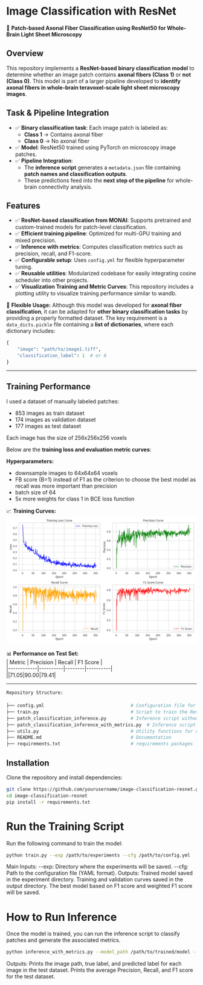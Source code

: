 # Image Classification with ResNet  

🔬 **Patch-based Axonal Fiber Classification using ResNet50 for Whole-Brain Light Sheet Microscopy**  

## Overview  
This repository implements a **ResNet-based binary classification model** to determine whether an image patch contains **axonal fibers (Class 1)** or **not (Class 0)**. This model is part of a larger pipeline developed to **identify axonal fibers in whole-brain teravoxel-scale light sheet microscopy images**.  

## Task & Pipeline Integration  
- ✅ **Binary classification task**: Each image patch is labeled as:  
  - **Class 1** → Contains axonal fiber  
  - **Class 0** → No axonal fiber  
- ✅ **Model**: ResNet50 trained using PyTorch on microscopy image patches.  
- ✅ **Pipeline Integration**:  
  - The **inference script** generates a `metadata.json` file containing **patch names and classification outputs**.  
  - These predictions feed into the **next step of the pipeline** for whole-brain connectivity analysis.  

## Features  
- ✅ **ResNet-based classification from MONAI**: Supports pretrained and custom-trained models for patch-level classification.  
- ✅ **Efficient training pipeline**: Optimized for multi-GPU training and mixed precision.  
- ✅ **Inference with metrics**: Computes classification metrics such as precision, recall, and F1-score.  
- ✅ **Configurable setup**: Uses `config.yml` for flexible hyperparameter tuning.  
- ✅ **Reusable utilities**: Modularized codebase for easily integrating cosine scheduler into other projects.
- ✅ **Visualization Training and Metric Curves**: This repository includes a plotting utility to visualize training performance similar to wandb.

🚀 **Flexible Usage:** Although this model was developed for **axonal fiber classification**, it can be adapted for **other binary classification tasks** by providing a properly formatted dataset. The key requirement is a `data_dicts.pickle` file containing a **list of dictionaries**, where each dictionary includes:  
```python
{
    "image": "path/to/image1.tiff",
    "classification_label": 1  # or 0
}
```
---

## Training Performance  

I used a dataset of manually labeled patches: 
- 853  images as train dataset 
- 174  images as validation dataset 
- 177  images as test dataset

Each image has the size of 256x256x256 voxels

Below are the **training loss and evaluation metric curves**:  

**Hyperparameters:**
- downsample images to 64x64x64 voxels
- FB score (B=1) instead of F1 as the criterion to choose the best model as recall was more important than precision
- batch size of 64
- 5x more weights for class 1 in BCE loss function
   
📈 **Training Curves:**  
![Training Metrics Curves](assets/training_metrics_curves.png) 

📊 **Performance on Test Set:**  
| Metric     | Precision | Recall | F1 Score |  
|------------|----------|--------|----------|  
||71.05|90.00|79.41|  


---
```bash
Repository Structure:

├── config.yml                                # Configuration file for training and inference  
├── train.py                                  # Script to train the ResNet model  
├── patch_classification_inference.py         # Inference script without metrics  
├── patch_classification_inference_with_metrics.py  # Inference script with evaluation metrics  
├── utils.py                                  # Utility functions for cosine scheduler
├── README.md                                 # Documentation  
├── requirements.txt                          # requirements packages  
```

## Installation  
Clone the repository and install dependencies:  
```bash
git clone https://github.com/yourusername/image-classification-resnet.git
cd image-classification-resnet
pip install -r requirements.txt
```


# Run the Training Script
Run the following command to train the model:
```bash
python train.py --exp /path/to/experiments --cfg /path/to/config.yml
```

Main Inputs:
--exp: Directory where the experiments will be saved.
--cfg: Path to the configuration file (YAML format).
Outputs:
Trained model saved in the experiment directory.
Training and validation curves saved in the output directory.
The best model based on F1 score and weighted F1 score will be saved.

# How to Run Inference
Once the model is trained, you can run the inference script to classify patches and generate the associated metrics.
```bash
python inference_with_metrics.py --model_path /path/to/trained/model --config /path/to/config.yml --data_dicts /path/to/data_dicts.pickle --binarization_threshold 0.5
```

Outputs:
Prints the image path, true label, and predicted label for each image in the test dataset.
Prints the average Precision, Recall, and F1 score for the test dataset.


